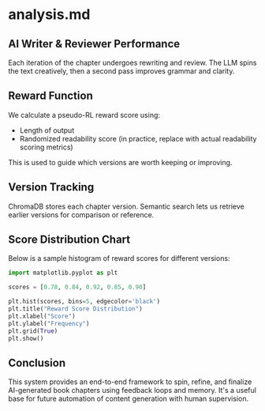 # analysis.md
## AI Writer & Reviewer Performance
Each iteration of the chapter undergoes rewriting and review. The LLM spins the text creatively, then a second pass improves grammar and clarity.

## Reward Function
We calculate a pseudo-RL reward score using:
- Length of output
- Randomized readability score (in practice, replace with actual readability scoring metrics)

This is used to guide which versions are worth keeping or improving.

## Version Tracking
ChromaDB stores each chapter version. Semantic search lets us retrieve earlier versions for comparison or reference.

## Score Distribution Chart
Below is a sample histogram of reward scores for different versions:

```python
import matplotlib.pyplot as plt

scores = [0.78, 0.84, 0.92, 0.85, 0.90]

plt.hist(scores, bins=5, edgecolor='black')
plt.title("Reward Score Distribution")
plt.xlabel("Score")
plt.ylabel("Frequency")
plt.grid(True)
plt.show()
```

## Conclusion
This system provides an end-to-end framework to spin, refine, and finalize AI-generated book chapters using feedback loops and memory. It's a useful base for future automation of content generation with human supervision.
